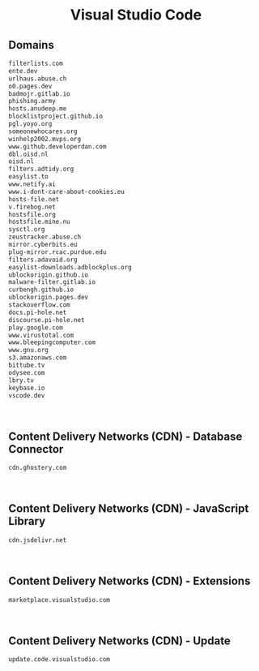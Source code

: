 


<h1 align="center">Visual Studio Code</h1>  


## Domains


```html
filterlists.com
ente.dev
urlhaus.abuse.ch
o0.pages.dev
badmojr.gitlab.io
phishing.army
hosts.anudeep.me
blocklistproject.github.io
pgl.yoyo.org
someonewhocares.org
winhelp2002.mvps.org
www.github.developerdan.com
dbl.oisd.nl
oisd.nl
filters.adtidy.org
easylist.to
www.netify.ai
www.i-dont-care-about-cookies.eu
hosts-file.net
v.firebog.net
hostsfile.org
hostsfile.mine.nu
sysctl.org
zeustracker.abuse.ch
mirror.cyberbits.eu
plug-mirror.rcac.purdue.edu
filters.adavoid.org
easylist-downloads.adblockplus.org
ublockorigin.github.io
malware-filter.gitlab.io
curbengh.github.io
ublockorigin.pages.dev
stackoverflow.com
docs.pi-hole.net
discourse.pi-hole.net
play.google.com
www.virustotal.com
www.bleepingcomputer.com
www.gnu.org
s3.amazonaws.com
bittube.tv
odysee.com
lbry.tv
keybase.io
vscode.dev
```  

<br>

## Content Delivery Networks (CDN) - Database Connector


```html
cdn.ghostery.com
```  

<br>

## Content Delivery Networks (CDN) - JavaScript Library


```html
cdn.jsdelivr.net
```  

<br>

## Content Delivery Networks (CDN) - Extensions


```html
marketplace.visualstudio.com
```  

<br>

## Content Delivery Networks (CDN) - Update


```html
update.code.visualstudio.com
```  

<br>
